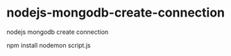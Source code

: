 # nodejs-mongodb-create-connection

nodejs mongodb create connection

npm install
nodemon script.js
